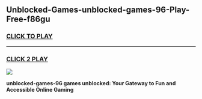 
## Unblocked-Games-unblocked-games-96-Play-Free-f86gu
<h3>
<a href="https://premium76.site?title=unblocked-games-96&ref=23A">CLICK TO PLAY</a></h3>
<hr>

<h3>
<a href="https://premium76.site?title=unblocked-games-96&ref=23A">CLICK 2 PLAY</a>
  
</h3>

<a href="https://premium76.site?title=unblocked-games-96&ref=23A"><img src="https://clearcache.store/games.png"></a>


**unblocked-games-96 games unblocked: Your Gateway to Fun and Accessible Online Gaming**
